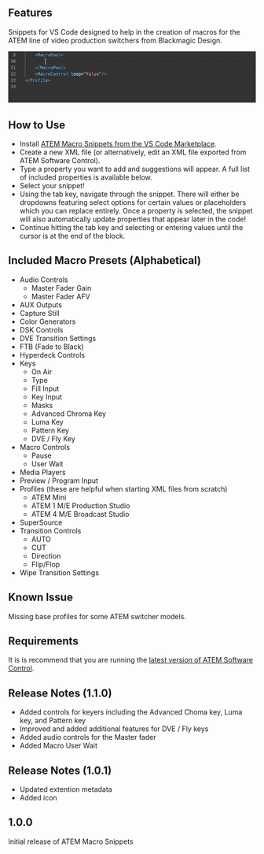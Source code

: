 ## Features

Snippets for VS Code designed to help in the creation of macros for the ATEM line of video production switchers from Blackmagic Design.

![Demo](./media/gif_demo.gif)

## How to Use

* Install [ATEM Macro Snippets from the VS Code Marketplace](https://marketplace.visualstudio.com/items?itemName=bryceseifert.atem-macro-snippets&ssr=false#review-details).
* Create a new XML file (or alternatively, edit an XML file exported from ATEM Software Control).
* Type a property you want to add and suggestions will appear. A full list of included properties is available below.
* Select your snippet!
* Using the tab key, navigate through the snippet. There will either be dropdowns featuring select options for certain values or placeholders which you can replace entirely. Once a property is selected, the snippet will also automatically update properties that appear later in the code!
* Continue hitting the tab key and selecting or entering values until the cursor is at the end of the block.

## Included Macro Presets (Alphabetical)

* Audio Controls
    * Master Fader Gain
    * Master Fader AFV
* AUX Outputs
* Capture Still
* Color Generators
* DSK Controls
* DVE Transition Settings
* FTB (Fade to Black)
* Hyperdeck Controls
* Keys
    * On Air
    * Type
    * Fill Input
    * Key Input
    * Masks
    * Advanced Chroma Key
    * Luma Key
    * Pattern Key
    * DVE / Fly Key
* Macro Controls
    * Pause
    * User Wait
* Media Players
* Preview / Program Input
* Profiles (these are helpful when starting XML files from scratch)
    * ATEM Mini
    * ATEM 1 M/E Production Studio
    * ATEM 4 M/E Broadcast Studio
* SuperSource
* Transition Controls
    * AUTO
    * CUT
    * Direction
    * Flip/Flop
* Wipe Transition Settings

## Known Issue

Missing base profiles for some ATEM switcher models.

## Requirements

It is is recommend that you are running the [latest version of ATEM Software Control](https://www.blackmagicdesign.com/support/family/atem-live-production-switchers).

## Release Notes (1.1.0)

* Added controls for keyers including the Advanced Choma key, Luma key, and Pattern key
* Improved and added additional features for DVE / Fly keys
* Added audio controls for the Master fader
* Added Macro User Wait

## Release Notes (1.0.1)

* Updated extention metadata
* Added icon

## 1.0.0

Initial release of ATEM Macro Snippets
